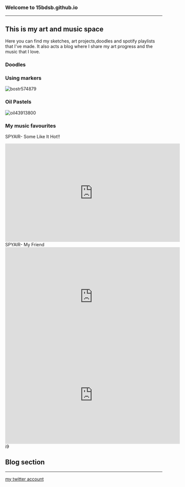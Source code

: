 ### Welcome to 15bdsb.github.io
---
## **This is my art and music space**
Here you can find my sketches, art projects,doodles and spotify playlists that I've made. It also acts a blog where I share my art progress and the music that I love.



### Doodles




### Using markers
![bostr574879](https://user-images.githubusercontent.com/118230257/202325858-47d48bcd-81d0-49b8-8f75-dd767d7727d8.jpg)





### Oil Pastels
![oil43913800](https://user-images.githubusercontent.com/118230257/202323900-6e0c22cd-673d-4003-a9f6-c782071d2f6a.jpg)



### My music favourites
SPYAIR- Some Like It Hot!!
<iframe width="560" height="315" src="https://www.youtube.com/embed/gqsMJ1wezOY" title="YouTube video player" frameborder="0" allow="accelerometer; autoplay; clipboard-write; encrypted-media; gyroscope; picture-in-picture" allowfullscreen></iframe>
SPYAIR- My Friend
<iframe width="560" height="315" src="https://www.youtube.com/embed/_d5VFDsviHE" title="YouTube video player" frameborder="0" allow="accelerometer; autoplay; clipboard-write; encrypted-media; gyroscope; picture-in-picture" allowfullscreen></iframe>
<iframe width="560" height="315" src="https://www.youtube.com/embed/zNzx2rgv1ag" title="YouTube video player" frameborder="0" allow="accelerometer; autoplay; clipboard-write; encrypted-media; gyroscope; picture-in-picture" allowfullscreen></iframe>i9

## Blog section





---
[my twitter account](https://twitter.com/Bd_monoe623)

